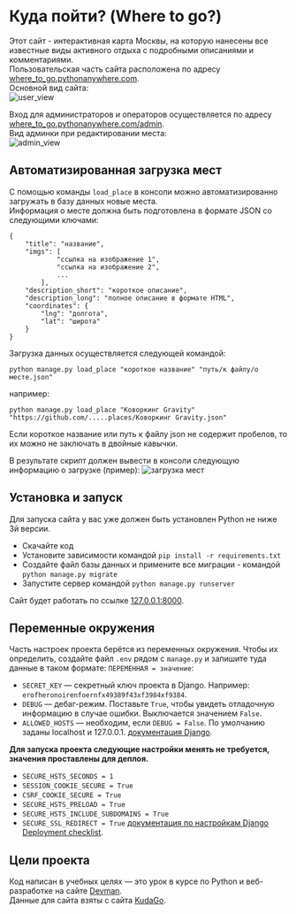 ﻿# Куда пойти? (Where to go?)

Этот сайт - интерактивная карта Москвы, на которую нанесены все известные виды активного отдыха с подробными описаниями и комментариями.  
Пользовательская часть сайта расположена по адресу [where_to_go.pythonanywhere.com](https://where_to_go.pythonanywhere.com).  
Основной вид сайта:  
![user_view](https://github.com/mulchus/where_to_go/assets/111083714/4f6f4268-45b6-4e1c-b0fa-f45489ddc423)

Вход для администраторов и операторов осуществляется по адресу [where_to_go.pythonanywhere.com/admin](https://where_to_go.pythonanywhere.com/admin).  
Вид админки при редактировании места:  
![admin_view](https://github.com/mulchus/where_to_go/assets/111083714/136fffe9-5d92-42dd-ae42-3008d0998e42)


## Автоматизированная загрузка мест
С помощью команды `load_place` в консоли можно автоматизированно загружать в базу данных новые места.  
Информация о месте должна быть подготовлена в формате JSON со следующими ключами:  
```
{
    "title": "название",
    "imgs": [
            "ссылка на изображение 1", 
            "ссылка на изображение 2", 
            ...
        ],
    "description_short": "короткое описание",
    "description_long": "полное описание в формате HTML",
    "coordinates": {
        "lng": "долгота",
        "lat": "широта"
    }
}
```

Загрузка данных осуществляется следующей командой:  
```
python manage.py load_place "короткое название" "путь/к файлу/о месте.json"
```
например:  
```
python manage.py load_place "Коворкинг Gravity" "https://github.com/.....places/Коворкинг Gravity.json"
```
Если короткое название или путь к файлу json не содержит пробелов, то их можно не заключать в двойные кавычки.  

В результате скрипт должен вывести в консоли следующую информацию о загрузке (пример):
![загрузка мест](https://github.com/mulchus/where_to_go/assets/111083714/a5f8cd09-18d8-48fe-b39a-a1343dc89091)


## Установка и запуск

Для запуска сайта у вас уже должен быть установлен Python не ниже 3й версии. 

- Скачайте код
- Установите зависимости командой `pip install -r requirements.txt`
- Создайте файл базы данных и примените все миграции - командой `python manage.py migrate`
- Запустите сервер командой `python manage.py runserver`

Сайт будет работать по ссылке [127.0.0.1:8000](http://127.0.0.1:8000).  


## Переменные окружения

Часть настроек проекта берётся из переменных окружения. Чтобы их определить, создайте файл `.env` рядом с `manage.py` и запишите туда данные в таком формате: `ПЕРЕМЕННАЯ = значение`:  
- `SECRET_KEY` — секретный ключ проекта в Django. Например: `erofheronoirenfoernfx49389f43xf3984xf9384`.  
- `DEBUG` — дебаг-режим. Поставьте `True`, чтобы увидеть отладочную информацию в случае ошибки. Выключается значением `False`.  
- `ALLOWED_HOSTS` — необходим, если `DEBUG = False`. По умолчанию заданы localhost и 127.0.0.1. [документация Django](https://docs.djangoproject.com/en/3.1/ref/settings/#allowed-hosts).

**Для запуска проекта следующие настройки менять не требуется, значения проставлены для деплоя.**  
- `SECURE_HSTS_SECONDS = 1` 
- `SESSION_COOKIE_SECURE = True`
- `CSRF_COOKIE_SECURE = True`
- `SECURE_HSTS_PRELOAD = True`
- `SECURE_HSTS_INCLUDE_SUBDOMAINS = True`
- `SECURE_SSL_REDIRECT = True`
[документация по настройкам Django Deployment checklist](https://docs.djangoproject.com/en/3.0/howto/deployment/checklist/).


## Цели проекта

Код написан в учебных целях — это урок в курсе по Python и веб-разработке на сайте [Devman](https://dvmn.org).  
Данные для сайта взяты с сайта [KudaGo](https://kudago.com/).
